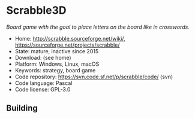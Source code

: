 # Scrabble3D

_Board game with the goal to place letters on the board like in crosswords._

- Home: http://scrabble.sourceforge.net/wiki/, https://sourceforge.net/projects/scrabble/
- State: mature, inactive since 2015 
- Download: (see home)
- Platform: Windows, Linux, macOS
- Keywords: strategy, board game
- Code repository: https://svn.code.sf.net/p/scrabble/code/ (svn)
- Code language: Pascal
- Code license: GPL-3.0

## Building

